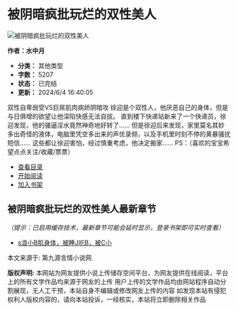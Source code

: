 # 被阴暗疯批玩烂的双性美人

![被阴暗疯批玩烂的双性美人](https://m.czbokai.com/img/103440.jpg)

**作者：水中月**

- **分类：** 其他类型
- **字数：** 5207
- **状态：** 已完结
- **更新：** 2024/6/4 16:40:05

双性自卑弱受VS巨屌肌肉病娇阴暗攻 徐迎是个双性人，他厌恶自己的身体，但是与日俱增的欲望让他深陷快感无法自拔。 直到楼下快递站新来了一个快递员，徐迎发现，他的骚逼淫水竟然神奇地好转了…… 但是徐迎后来发现，家里莫名其妙多出奇怪的液体，电脑里凭空多出来的声优录频，以及手机里时刻不停的黄暴骚扰短信…… 这些都让徐迎害怕，经过慎重考虑，他决定搬家…… PS：（喜欢的宝宝希望点点关注/收藏/票票）

- [查看目录](https://m.czbokai.com/all/103440/)
- [开始阅读](https://m.czbokai.com/all/103440/6857180.html)
- [加入书架](javascript:addbookcase('103440','被阴暗疯批玩烂的双性美人'))

## 被阴暗疯批玩烂的双性美人最新章节

_（提示：已启用缓存技术，最新章节可能会延时显示，登录书架即可实时查看）_

- [s浪小B肌身体，被睡J吃B，被C小](https://m.czbokai.com/all/103440/6857180.html)

本文来源于: 第九源言情小说网

**版权声明:** 本网站为网友提供小说上传储存空间平台，为网友提供在线阅读，平台上的所有文学作品均来源于网友的上传 用户上传的文学作品均由网站程序自动分割展现，无人工干预，本站自身不编辑或修改网友上传的内容 如发现本站有侵犯权利人版权内容的，请向本站投诉，一经核实，本站将立即删除相关作品
<!-- tcd_original_link https://czbokai.com/info/103440/ -->

